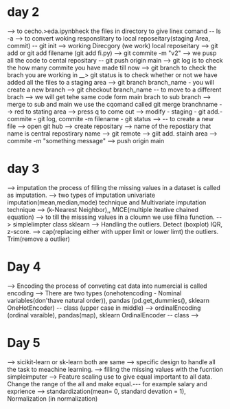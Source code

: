 
# day 2

--> to cecho.>eda.ipynbheck the files in directory to give linex comand -- ls -a
--> to convert woking responslitary to local reposeitary(staging Area, commit) -- git init
--> working Direcgory (we work) local reposeitary
--> git add or git add filename (git add fi.py)
--> git commite -m "v2"
--> we pusp all the code to cental repositary -- git push origin main
--> git log is to check the how many commite you have made till now
--> git branch to check the brach you are working in
__> git status is to check whether or not we have added all the files to a staging area
--> git branch branch_name - you will create a new branch
--> git checkout branch_name -- to move to a different brach
--> we will get tehe same code form main brach to sub branch
--> merge to sub and main we use the cqomand called git merge branchname
--> red to stating area
--> press q to come out
--> modify - staging - git add.- commite - git log, commite -m filename - git status
-->  -- to create a new file
--> open git hub
--> create repositary
--> name of the repostiary that name is central repostirary name
--> git remote 
--> giit add. stainh area
--> commite -m "something message"
--> push origin main

# day 3

--> imputation the process of filling the missing values in a dataset is called as imputation.
--> two types of imputation univariate imputation(mean,median,mode) technique and Multivariate imputation technique
--> (k-Nearest Neighbor),, MICE(multiple iteative chained equation)
--> to till the misssing values in a cloumn we use fillna function.
--> simplelimpter class  sklearn
--> Handling the outliers. Detect (boxplot) IQR, z-score.
--> cap(replacing either with upper limit or lower limt) the outliers.  Trim(remove a outlier)

# Day 4
-->  Encoding the process of conveting cat data into numercial is called encoding
--> There are two types (onehotencoding - Nominal variables(don'thave natural order)), pandas (pd.get_dummies(), sklearn OneHotEncoder) -- class (upper case in middle)
--> ordinalEncoding (ordinal varaible), pandas(map), sklearn OrdinalEncoder -- class
--> 

# Day 5
--> sicikit-learn or sk-learn both are same
--> specific design to handle all the task to meachine learning.
--> filling the missing values with the fucntion simpleimputer
--> Feature scaling use to give equal important to all data.  Change the range of the all and make equal.--- for example 
salary and exprience
--> standardization(mean= 0, standard devation = 1),  Normalization (in normalization)
